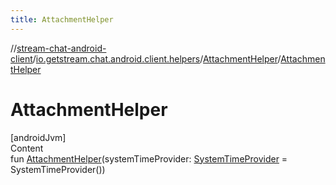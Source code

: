 ```yaml
---
title: AttachmentHelper
---
```

//[stream-chat-android-client](../../../index.md)/[io.getstream.chat.android.client.helpers](../index.md)/[AttachmentHelper](index.md)/[AttachmentHelper](AttachmentHelper.md)



# AttachmentHelper  
[androidJvm]  
Content  
fun [AttachmentHelper](AttachmentHelper.md)(systemTimeProvider: [SystemTimeProvider](../../io.getstream.chat.android.client.utils/SystemTimeProvider/index.md) = SystemTimeProvider())  



